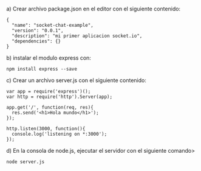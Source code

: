 a) Crear archivo package.json en el editor con el siguiente contenido:

```
{
  "name": "socket-chat-example",
  "version": "0.0.1",
  "description": "mi primer aplicacion socket.io",
  "dependencies": {}
}
```

b) instalar el modulo express con:

```
npm install express --save
```
c) Crear un archivo server.js con el siguiente contenido:

```
var app = require('express')();
var http = require('http').Server(app);

app.get('/', function(req, res){
  res.send('<h1>Hola mundo</h1>');
});

http.listen(3000, function(){
  console.log('listening on *:3000');
});
```

d) En la consola de node.js, ejecutar el servidor con el siguiente comando>

```
node server.js
```
